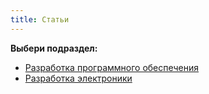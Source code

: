 ```yaml
---
title: Статьи
---
```


**Выбери подраздел:**

- [Разработка программного обеспечения](soft.md)
- [Разработка электроники](hard.md)